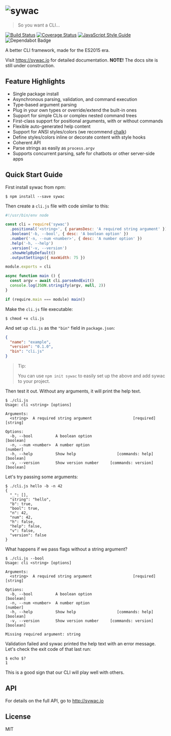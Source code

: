 # ![sywac](logo.png)

> So you want a CLI...

[![Build Status](https://travis-ci.com/sywac/sywac.svg?branch=master)](https://travis-ci.com/sywac/sywac)
[![Coverage Status](https://coveralls.io/repos/github/sywac/sywac/badge.svg?branch=master)](https://coveralls.io/github/sywac/sywac?branch=master)
[![JavaScript Style Guide](https://badgen.net/badge/code%20style/standard/green)](https://standardjs.com)
![Dependabot Badge](https://badgen.net/dependabot/sywac/sywac?icon=dependabot)

A better CLI framework, made for the ES2015 era.

Visit https://sywac.io for detailed documentation. **NOTE!** The docs site is still under construction.

## Feature Highlights

- Single package install
- Asynchronous parsing, validation, and command execution
- Type-based argument parsing
- Plug in your own types or override/extend the built-in ones
- Support for simple CLIs or complex nested command trees
- First-class support for positional arguments, with or without commands
- Flexible auto-generated help content
- Support for ANSI styles/colors (we recommend [chalk](https://github.com/chalk/chalk))
- Define styles/colors inline or decorate content with style hooks
- Coherent API
- Parse strings as easily as `process.argv`
- Supports concurrent parsing, safe for chatbots or other server-side apps

## Quick Start Guide

First install sywac from npm:

```console
$ npm install --save sywac
```

Then create a `cli.js` file with code similar to this:

```js
#!/usr/bin/env node

const cli = require('sywac')
  .positional('<string>', { paramsDesc: 'A required string argument' })
  .boolean('-b, --bool', { desc: 'A boolean option' })
  .number('-n, --num <number>', { desc: 'A number option' })
  .help('-h, --help')
  .version('-v, --version')
  .showHelpByDefault()
  .outputSettings({ maxWidth: 75 })

module.exports = cli

async function main () {
  const argv = await cli.parseAndExit()
  console.log(JSON.stringify(argv, null, 2))
}

if (require.main === module) main()
```

Make the `cli.js` file executable:

```console
$ chmod +x cli.js
```

And set up `cli.js` as the `"bin"` field in `package.json`:

```json
{
  "name": "example",
  "version": "0.1.0",
  "bin": "cli.js"
}
```

> Tip:
>
> You can use `npm init sywac` to easily set up the above and add sywac to your project.

Then test it out. Without any arguments, it will print the help text.

```console
$ ./cli.js
Usage: cli <string> [options]

Arguments:
  <string>  A required string argument                  [required] [string]

Options:
  -b, --bool          A boolean option                            [boolean]
  -n, --num <number>  A number option                              [number]
  -h, --help          Show help                  [commands: help] [boolean]
  -v, --version       Show version number     [commands: version] [boolean]
```

Let's try passing some arguments:

```console
$ ./cli.js hello -b -n 42
{
  "_": [],
  "string": "hello",
  "b": true,
  "bool": true,
  "n": 42,
  "num": 42,
  "h": false,
  "help": false,
  "v": false,
  "version": false
}
```

What happens if we pass flags without a string argument?

```console
$ ./cli.js --bool
Usage: cli <string> [options]

Arguments:
  <string>  A required string argument                  [required] [string]

Options:
  -b, --bool          A boolean option                            [boolean]
  -n, --num <number>  A number option                              [number]
  -h, --help          Show help                  [commands: help] [boolean]
  -v, --version       Show version number     [commands: version] [boolean]

Missing required argument: string
```

Validation failed and sywac printed the help text with an error message. Let's check the exit code of that last run:

```console
$ echo $?
1
```

This is a good sign that our CLI will play well with others.

## API

For details on the full API, go to http://sywac.io

## License

MIT
